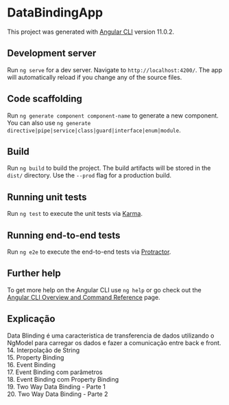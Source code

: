 # DataBindingApp

This project was generated with [Angular CLI](https://github.com/angular/angular-cli) version 11.0.2.

## Development server

Run `ng serve` for a dev server. Navigate to `http://localhost:4200/`. The app will automatically reload if you change any of the source files.

## Code scaffolding

Run `ng generate component component-name` to generate a new component. You can also use `ng generate directive|pipe|service|class|guard|interface|enum|module`.

## Build

Run `ng build` to build the project. The build artifacts will be stored in the `dist/` directory. Use the `--prod` flag for a production build.

## Running unit tests

Run `ng test` to execute the unit tests via [Karma](https://karma-runner.github.io).

## Running end-to-end tests

Run `ng e2e` to execute the end-to-end tests via [Protractor](http://www.protractortest.org/).

## Further help

To get more help on the Angular CLI use `ng help` or go check out the [Angular CLI Overview and Command Reference](https://angular.io/cli) page.


## Explicação

Data Blinding é uma caracteristica de transferencia de dados utilizando o NgModel para carregar os dados e fazer a comunicação entre back e front.
<br>
14. Interpolação de String<br>
15. Property Binding<br>
16. Event Binding<br>
17. Event Binding com parâmetros<br>
18. Event Binding com Property Binding<br>
19. Two Way Data Binding - Parte 1 <br>
20. Two Way Data Binding - Parte 2
